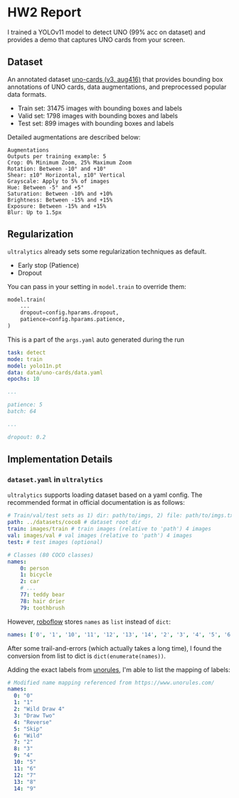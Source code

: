 # HW2 Report

I trained a YOLOv11 model to detect UNO (99% acc on dataset) and provides a demo that captures
UNO cards from your screen.

## Dataset
An annotated dataset [uno-cards (v3, aug416)](https://universe.roboflow.com/joseph-nelson/uno-cards)
that provides bounding box annotations of UNO cards, data augmentations, and preprocessed popular data formats.

- Train set: 31475 images with bounding boxes and labels
- Valid set: 1798 images with bounding boxes and labels
- Test set: 899 images with bounding boxes and labels

Detailed augmentations are described below:

```
Augmentations
Outputs per training example: 5
Crop: 0% Minimum Zoom, 25% Maximum Zoom
Rotation: Between -10° and +10°
Shear: ±10° Horizontal, ±10° Vertical
Grayscale: Apply to 5% of images
Hue: Between -5° and +5°
Saturation: Between -10% and +10%
Brightness: Between -15% and +15%
Exposure: Between -15% and +15%
Blur: Up to 1.5px
```

## Regularization
`ultralytics` already sets some regularization techniques as default. 
- Early stop (Patience)
- Dropout

You can pass in your setting in `model.train` to override them:
```python
model.train(
    ...
    dropout=config.hparams.dropout,
    patience=config.hparams.patience,
)
```

This is a part of the `args.yaml` auto generated during the run
```yaml
task: detect
mode: train
model: yolo11n.pt
data: data/uno-cards/data.yaml
epochs: 10

...

patience: 5
batch: 64

...

dropout: 0.2
```


## Implementation Details

### `dataset.yaml` in `ultralytics`

`ultralytics` supports loading dataset based on a yaml config. 
The recommended format in official documentation is as follows:

```yaml
# Train/val/test sets as 1) dir: path/to/imgs, 2) file: path/to/imgs.txt, or 3) list: [path/to/imgs1, path/to/imgs2, ..]
path: ../datasets/coco8 # dataset root dir
train: images/train # train images (relative to 'path') 4 images
val: images/val # val images (relative to 'path') 4 images
test: # test images (optional)

# Classes (80 COCO classes)
names:
    0: person
    1: bicycle
    2: car
    # ...
    77: teddy bear
    78: hair drier
    79: toothbrush
```

However, [roboflow](https://roboflow.com/formats/yolov11-pytorch-txt) stores `names` as `list` 
instead of `dict`:

```yaml
names: ['0', '1', '10', '11', '12', '13', '14', '2', '3', '4', '5', '6', '7', '8', '9']
```

After some trail-and-errors (which actually takes a long time), I found the conversion from list to dict is `dict(enumerate(names))`.

Adding the exact labels from [unorules](https://www.unorules.com/), I'm able to list the mapping of labels:

```yaml
# Modified name mapping referenced from https://www.unorules.com/
names:
  0: "0"
  1: "1"
  2: "Wild Draw 4"
  3: "Draw Two"
  4: "Reverse"
  5: "Skip"
  6: "Wild"
  7: "2"
  8: "3"
  9: "4"
  10: "5"
  11: "6"
  12: "7"
  13: "8"
  14: "9"
```



